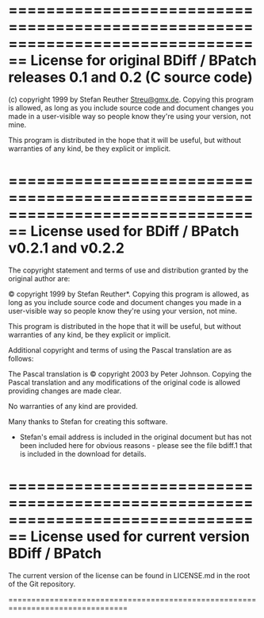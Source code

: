 ================================================================================
License for original BDiff / BPatch releases 0.1 and 0.2 (C source code)
================================================================================

(c) copyright 1999 by Stefan Reuther <Streu@gmx.de>. Copying this program is
allowed, as long as you include source code and document changes you made in a
user-visible way so people know they're using your version, not mine.

This program is distributed in the hope that it will be useful, but without
warranties of any kind, be they explicit or implicit.


================================================================================
License used for BDiff / BPatch v0.2.1 and v0.2.2
================================================================================

The copyright statement and terms of use and distribution granted by the
original author are:

  © copyright 1999 by Stefan Reuther*. Copying this program is allowed, as long
  as you include source code and document changes you made in a user-visible way
  so people know they're using your version, not mine.

  This program is distributed in the hope that it will be useful, but without
  warranties of any kind, be they explicit or implicit.

Additional copyright and terms of using the Pascal translation are as follows:

  The Pascal translation is © copyright 2003 by Peter Johnson. Copying the
  Pascal translation and any modifications of the original code is allowed
  providing changes are made clear.

  No warranties of any kind are provided.

Many thanks to Stefan for creating this software.

* Stefan's email address is included in the original document but has not been
included here for obvious reasons - please see the file bdiff.1 that is included
in the download for details.


================================================================================
License used for current version BDiff / BPatch
================================================================================

The current version of the license can be found in LICENSE.md in the root of the
Git repository.

================================================================================
